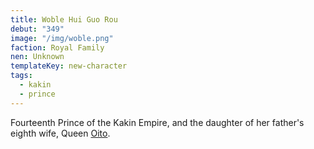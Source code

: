 ```yaml
---
title: Woble Hui Guo Rou
debut: "349"
image: "/img/woble.png"
faction: Royal Family
nen: Unknown
templateKey: new-character
tags:
  - kakin
  - prince
---
```


Fourteenth Prince of the Kakin Empire, and the daughter of her father's eighth wife, Queen [Oito](/character/oito/).
